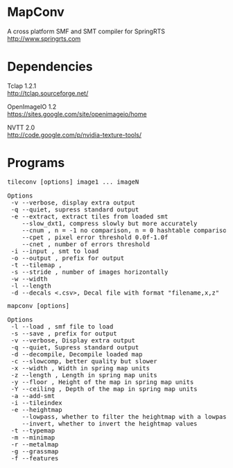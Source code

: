 MapConv
=======
A cross platform SMF and SMT compiler for SpringRTS http://www.springrts.com

Dependencies
============
Tclap 1.2.1<br>
http://tclap.sourceforge.net/

OpenImageIO 1.2<br>
https://sites.google.com/site/openimageio/home

NVTT 2.0<br>
http://code.google.com/p/nvidia-texture-tools/

Programs
========
<pre>
tileconv [options] image1 ... imageN

Options
 -v --verbose, display extra output
 -q --quiet, supress standard output
 -e --extract, extract tiles from loaded smt
    --slow_dxt1, compress slowly but more accurately
    --cnum <int>, n = -1 no comparison, n = 0 hashtable comparison, n > 0 = tiles to compare to
    --cpet <float>, pixel error threshold 0.0f-1.0f
    --cnet <int>, number of errors threshold
 -i --input <string>, smt to load
 -o --output <string>, prefix for output
 -t --tilemap <string>, 
 -s --stride <int>, number of images horizontally
 -w --width <int>
 -l --length <int>
 -d --decals <.csv>, Decal file with format "filename,x,z"
</pre>
<pre>
mapconv [options]

Options
 -l --load <string>, smf file to load
 -s --save <string>, prefix for output
 -v --verbose, Display extra output
 -q --quiet, Supress standard output
 -d --decompile, Decompile loaded map
 -c --slowcomp, better quality but slower
 -x --width <int>, Width in spring map units
 -z --length <int>, Length in spring map units
 -y --floor <float>, Height of the map in spring map units
 -Y --ceiling <float>, Depth of the map in spring map units
 -a --add-smt <string>
 -i --tileindex <image>
 -e --heightmap <image>
    --lowpass, whether to filter the heightmap with a lowpass filter
    --invert, whether to invert the heightmap values
 -t --typemap <image>
 -m --minimap <image>
 -r --metalmap <image> 
 -g --grassmap <image>
 -f --features <text>
</pre>
